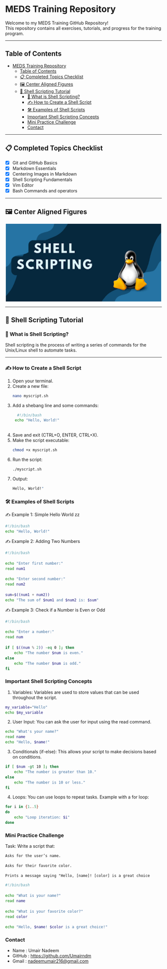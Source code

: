 #  MEDS Training Repository

Welcome to my MEDS Training GitHub Repository!  
This repository contains all exercises, tutorials, and progress for the training program.

---

##  Table of Contents
- [MEDS Training Repository](#meds-training-repository)
  - [Table of Contents](#table-of-contents)
  - [📋 Completed Topics Checklist](#-completed-topics-checklist)
  - [🖼️ Center Aligned Figures](#️-center-aligned-figures)
  - [📜 Shell Scripting Tutorial](#-shell-scripting-tutorial)
    - [📘 What is Shell Scripting?](#-what-is-shell-scripting)
    - [✍️ How to Create a Shell Script](#️-how-to-create-a-shell-script)
    - [🛠️ Examples of Shell Scripts](#️-examples-of-shell-scripts)
    - [Important Shell Scripting Concepts](#important-shell-scripting-concepts)
    - [Mini Practice Challenge](#mini-practice-challenge)
    - [Contact](#contact)

---

## 📋 Completed Topics Checklist

- [x] Git and GitHub Basics
- [x] Markdown Essentials
- [x] Centering Images in Markdown
- [x] Shell Scripting Fundamentals
- [x] Vim Editor
- [x] Bash Commands and operators

---

## 🖼️ Center Aligned Figures

<p align="center">
  <img src="shell.png" alt="Placeholder Image" width="500">
</p>

---

## 📜 Shell Scripting Tutorial

### 📘 What is Shell Scripting?

Shell scripting is the process of writing a series of commands for the Unix/Linux shell to automate tasks.

---

### ✍️ How to Create a Shell Script

1. Open your terminal.
2. Create a new file:
   ```bash 
   nano myscript.sh

3. Add a shebang line and some commands:
   ```bash
     #!/bin/bash
    echo "Hello, World!"
  
4. Save and exit (CTRL+O, ENTER, CTRL+X).
5. Make the script executable:
   ```bash
   chmod +x myscript.sh

6. Run the script:
   ```bash
   ./myscript.sh

7. Output:
   ```bash
   Hello, World!"
   ```

### 🛠️ Examples of Shell Scripts

✍️ Example 1: Simple Hello World
zz
```bash
#!/bin/bash
echo "Hello, World!"
```

✍️ Example 2: Adding Two Numbers

```bash
#!/bin/bash

echo "Enter first number:"
read num1

echo "Enter second number:"
read num2

sum=$((num1 + num2))
echo "The sum of $num1 and $num2 is: $sum"
```

✍️ Example 3: Check if a Number is Even or Odd

```bash
#!/bin/bash

echo "Enter a number:"
read num

if [ $((num % 2)) -eq 0 ]; then
    echo "The number $num is even."
else
    echo "The number $num is odd."
fi
```
### Important Shell Scripting Concepts

1. Variables: Variables are used to store values that can be used throughout the script.

```bash
my_variable="Hello"
echo $my_variable
```

2. User Input: You can ask the user for input using the read command.

```bash
echo "What's your name?"
read name
echo "Hello, $name!"
```

3. Conditionals (if-else): This allows your script to make decisions based on conditions.

```bash
if [ $num -gt 10 ]; then
    echo "The number is greater than 10."
else
    echo "The number is 10 or less."
fi
```

4. Loops: You can use loops to repeat tasks. Example with a for loop:

```bash
for i in {1..5}
do
    echo "Loop iteration: $i"
done
```

### Mini Practice Challenge

Task: Write a script that:

    Asks for the user’s name.

    Asks for their favorite color.

    Prints a message saying "Hello, [name]! [color] is a great choice

```bash
#!/bin/bash

echo "What is your name?"
read name

echo "What is your favorite color?"
read color

echo "Hello, $name! $color is a great choice!"
```


### Contact

- Name : Umair Nadeem
- GitHub : https://github.com/Umairndm
- Gmail : nadeemumair216@gmail.com
  


  






